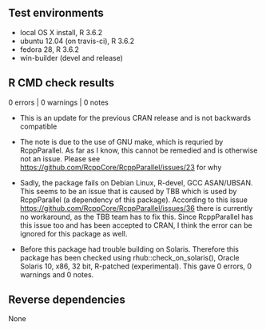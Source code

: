 ## Test environments
* local OS X install, R 3.6.2
* ubuntu 12.04 (on travis-ci), R 3.6.2
* fedora 28, R 3.6.2
* win-builder (devel and release)

## R CMD check results

0 errors | 0 warnings | 0 notes

* This is an update for the previous CRAN release and is not backwards compatible

* The note is due to the use of GNU make, which is requried by RcppParallel. As far as I know, this cannot be remedied and is otherwise    not an issue. Please see https://github.com/RcppCore/RcppParallel/issues/23 for why

* Sadly, the package fails on Debian Linux, R-devel, GCC ASAN/UBSAN. This seems to be an issue that is caused by TBB which is used by      RcppParallel (a dependency of this package). According to this issue https://github.com/RcppCore/RcppParallel/issues/36 there is         currently no workaround, as the TBB team has to fix this. Since RcppParallel has this issue too and has been accepted to CRAN, I think   the error can be ignored for this package as well.

* Before this package had trouble building on Solaris. Therefore this package has been checked using rhub::check_on_solaris(), Oracle Solaris 10, x86, 32 bit, R-patched (experimental). This gave 0 errors, 0 warnings and 0 notes. 

## Reverse dependencies

None

